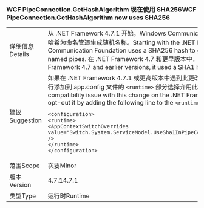 ### <a name="wcf-pipeconnectiongethashalgorithm-now-uses-sha256"></a><span data-ttu-id="7881e-101">WCF PipeConnection.GetHashAlgorithm 现在使用 SHA256</span><span class="sxs-lookup"><span data-stu-id="7881e-101">WCF PipeConnection.GetHashAlgorithm now uses SHA256</span></span>

|   |   |
|---|---|
|<span data-ttu-id="7881e-102">详细信息</span><span class="sxs-lookup"><span data-stu-id="7881e-102">Details</span></span>|<span data-ttu-id="7881e-103">从 .NET Framework 4.7.1 开始，Windows Communication Foundation 使用 SHA256 哈希为命名管道生成随机名称。</span><span class="sxs-lookup"><span data-stu-id="7881e-103">Starting with the .NET Framework 4.7.1, Windows Communication Foundation uses a SHA256 hash to generate random names for named pipes.</span></span> <span data-ttu-id="7881e-104">在 .NET Framework 4.7 和更早版本中，它使用 SHA1 哈希。</span><span class="sxs-lookup"><span data-stu-id="7881e-104">In the .NET Framework 4.7 and earlier versions, it used a SHA1 hash.</span></span>|
|<span data-ttu-id="7881e-105">建议</span><span class="sxs-lookup"><span data-stu-id="7881e-105">Suggestion</span></span>|<span data-ttu-id="7881e-106">如果在 .NET Framework 4.7.1 或更高版本中遇到此更改的兼容性问题，则可以通过将以下行添加到 app.config 文件的 <code>&lt;runtime&gt;</code> 部分选择弃用此更改：</span><span class="sxs-lookup"><span data-stu-id="7881e-106">If you run into compatibility issue with this change on the .NET Framework 4.7.1 or later, you can opt-out it by adding the following line to the <code>&lt;runtime&gt;</code> section of your app.config file:</span></span><pre><code class="lang-xml">&lt;configuration&gt;&#13;&#10;&lt;runtime&gt;&#13;&#10;&lt;AppContextSwitchOverrides value=&quot;Switch.System.ServiceModel.UseSha1InPipeConnectionGetHashAlgorithm=true&quot; /&gt;&#13;&#10;&lt;/runtime&gt;&#13;&#10;&lt;/configuration&gt;&#13;&#10;</code></pre>|
|<span data-ttu-id="7881e-107">范围</span><span class="sxs-lookup"><span data-stu-id="7881e-107">Scope</span></span>|<span data-ttu-id="7881e-108">次要</span><span class="sxs-lookup"><span data-stu-id="7881e-108">Minor</span></span>|
|<span data-ttu-id="7881e-109">版本</span><span class="sxs-lookup"><span data-stu-id="7881e-109">Version</span></span>|<span data-ttu-id="7881e-110">4.7.1</span><span class="sxs-lookup"><span data-stu-id="7881e-110">4.7.1</span></span>|
|<span data-ttu-id="7881e-111">类型</span><span class="sxs-lookup"><span data-stu-id="7881e-111">Type</span></span>|<span data-ttu-id="7881e-112">运行时</span><span class="sxs-lookup"><span data-stu-id="7881e-112">Runtime</span></span>|

